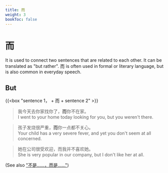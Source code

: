 ```yaml
---
title: 而
weight: 3
bookToc: false
---
```


# 而

It is used to connect two sentences that are related to each other. It can be translated as "but rather". 而 is often used in formal or literary language, but is also common in everyday speech.

## But

{{<box "sentence 1， + 而 + sentence 2" >}}

> 我今天去你家找你了，**而**你不在家。  
I went to your home today looking for you, but you weren't there.

> 孩子发烧很严重，**而**你一点都不关心。  
Your child has a very severe fever, and yet you don't seem at all concerned. 

> 她在公司很受欢迎，而我并不喜欢她。  
She is very popular in our company, but I don't like her at all. 

(See also ["不是……，而是……"](./shi/#to-do-not-to-do))

